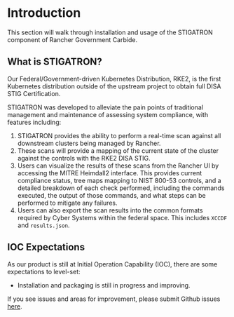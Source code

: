 # Introduction

This section will walk through installation and usage of the STIGATRON component of Rancher Government Carbide.

## What is STIGATRON?

Our Federal/Government-driven Kubernetes Distribution, RKE2, is the first Kubernetes distribution outside of the upstream project to obtain full DISA STIG Certification.

STIGATRON was developed to alleviate the pain points of traditional management and maintenance of assessing system compliance, with features including:

1. STIGATRON provides the ability to perform a real-time scan against all downstream clusters being managed by Rancher.
2. These scans will provide a mapping of the current state of the cluster against the controls with the RKE2 DISA STIG.
3. Users can visualize the results of these scans from the Rancher UI by accessing the MITRE Heimdall2 interface. This provides current compliance status, tree maps mapping to NIST 800-53 controls, and a detailed breakdown of each check performed, including the commands executed, the output of those commands, and what steps can be performed to mitigate any failures.
4. Users can also export the scan results into the common formats required by Cyber Systems within the federal space. This includes `XCCDF` and `results.json`.

## IOC Expectations

As our product is still at Initial Operation Capability (IOC), there are some expectations to level-set:

- Installation and packaging is still in progress and improving.

If you see issues and areas for improvement, please submit Github issues [here](https://github.com/rancherfederal/carbide-charts/issues).
